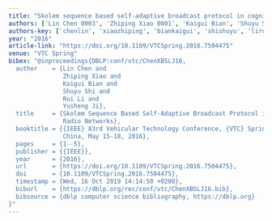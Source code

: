 ```yaml
---
title: "Skolem sequence based self-adaptive broadcast protocol in cognitive radio networks"
authors: ['Lin Chen 0003', 'Zhiping Xiao 0001', 'Kaigui Bian', 'Shuyu Shi', 'Rui Li', 'Yusheng Ji']
authors-key: ['chenlin', 'xiaozhiping', 'biankaigui', 'shishuyu', 'lirui', 'jiyusheng']
year: "2016"
article-link: "https://doi.org/10.1109/VTCSpring.2016.7504475"
venue: "VTC Spring"
bibex: "@inproceedings{DBLP:conf/vtc/ChenXBSLJ16,
  author    = {Lin Chen and
               Zhiping Xiao and
               Kaigui Bian and
               Shuyu Shi and
               Rui Li and
               Yusheng Ji},
  title     = {Skolem Sequence Based Self-Adaptive Broadcast Protocol in Cognitive
               Radio Networks},
  booktitle = {{IEEE} 83rd Vehicular Technology Conference, {VTC} Spring 2016, Nanjing,
               China, May 15-18, 2016},
  pages     = {1--5},
  publisher = {{IEEE}},
  year      = {2016},
  url       = {https://doi.org/10.1109/VTCSpring.2016.7504475},
  doi       = {10.1109/VTCSpring.2016.7504475},
  timestamp = {Wed, 16 Oct 2019 14:14:50 +0200},
  biburl    = {https://dblp.org/rec/conf/vtc/ChenXBSLJ16.bib},
  bibsource = {dblp computer science bibliography, https://dblp.org}
}"
---
```

